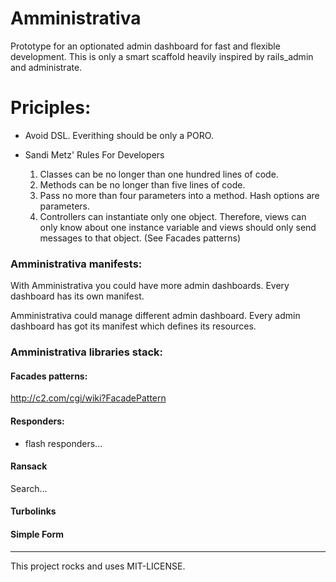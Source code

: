# Amministrativa

Prototype for an optionated admin dashboard for fast and flexible development.
This is only a smart scaffold heavily inspired by rails_admin and administrate.

# Priciples:

- Avoid DSL. Everithing should be only a PORO.

- Sandi Metz' Rules For Developers
  1. Classes can be no longer than one hundred lines of code.
  2. Methods can be no longer than five lines of code.
  3. Pass no more than four parameters into a method. Hash options are parameters.
  4. Controllers can instantiate only one object. Therefore, views can only know about one instance variable and views should only send messages to that object. (See Facades patterns)

### Amministrativa manifests:

With Amministrativa you could have more admin dashboards. Every dashboard has its own manifest.

Amministrativa could manage different admin dashboard.
Every admin dashboard has got its manifest which defines its resources.


### Amministrativa libraries stack:

#### Facades patterns:

http://c2.com/cgi/wiki?FacadePattern

#### Responders:

 - flash responders...

#### Ransack

Search...

#### Turbolinks

#### Simple Form

---

This project rocks and uses MIT-LICENSE.
